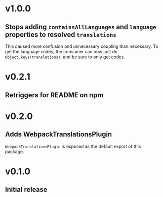# v1.0.0
## Stops adding `containsAllLanguages` and `language` properties to resolved `translations`

This caused more confusion and unnecessary coupling than necessary.
To get the language codes, the consumer can now just do `Object.keys(translations)`, and be sure to only get codes.

# v0.2.1
## Retriggers for README on npm

# v0.2.0
## Adds WebpackTranslationsPlugin

`WebpackTranslationsPlugin` is exposed as the default export of this package.

# v0.1.0
## Initial release